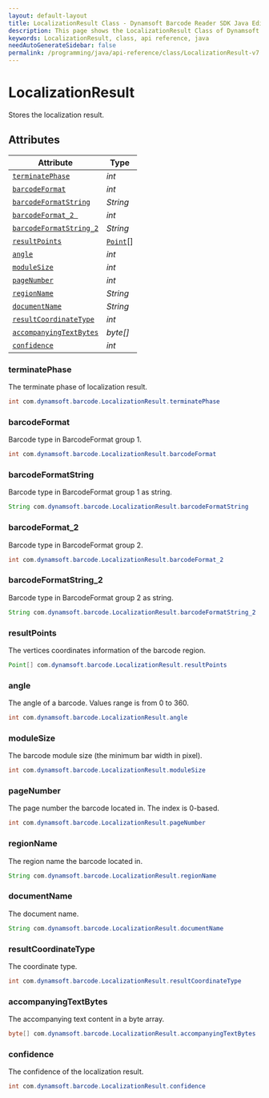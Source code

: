 ```yaml
---
layout: default-layout
title: LocalizationResult Class - Dynamsoft Barcode Reader SDK Java Edition API Reference
description: This page shows the LocalizationResult Class of Dynamsoft Barcode Reader SDK Java Edition API Reference.
keywords: LocalizationResult, class, api reference, java
needAutoGenerateSidebar: false
permalink: /programming/java/api-reference/class/LocalizationResult-v7.6.0.html
---
```



# LocalizationResult
Stores the localization result.
  

## Attributes
  
| Attribute | Type |
|---------- | ---- |
| [`terminatePhase`](#terminatephase) | *int* |
| [`barcodeFormat`](#barcodeformat) | *int* |
| [`barcodeFormatString`](#barcodeformatstring) | *String* |
| [`barcodeFormat_2 `](#barcodeformat_2 ) | *int* |
| [`barcodeFormatString_2`](#barcodeformatstring_2) | *String* |
| [`resultPoints`](#resultpoints) | [`Point`](Point.md)\[\] |
| [`angle`](#angle) | *int* |
| [`moduleSize`](#modulesize) | *int* |
| [`pageNumber`](#pagenumber) | *int* |
| [`regionName`](#regionname) | *String* |
| [`documentName`](#documentname)| *String* |
| [`resultCoordinateType`](#resultcoordinatetype) | *int* |
| [`accompanyingTextBytes`](#accompanyingtextbytes) | *byte\[\]* |
| [`confidence`](#confidence) | *int* |


### terminatePhase
The terminate phase of localization result.
```java
int com.dynamsoft.barcode.LocalizationResult.terminatePhase
```

### barcodeFormat
Barcode type in BarcodeFormat group 1.
```java
int com.dynamsoft.barcode.LocalizationResult.barcodeFormat
```

### barcodeFormatString
Barcode type in BarcodeFormat group 1 as string.
```java
String com.dynamsoft.barcode.LocalizationResult.barcodeFormatString
```

### barcodeFormat_2
Barcode type in BarcodeFormat group 2.
```java
int com.dynamsoft.barcode.LocalizationResult.barcodeFormat_2
```

### barcodeFormatString_2
Barcode type in BarcodeFormat group 2 as string.
```java
String com.dynamsoft.barcode.LocalizationResult.barcodeFormatString_2
```

### resultPoints
The vertices coordinates information of the barcode region.
```java
Point[] com.dynamsoft.barcode.LocalizationResult.resultPoints
```

### angle
The angle of a barcode. Values range is from 0 to 360.
```java
int com.dynamsoft.barcode.LocalizationResult.angle
```

### moduleSize
The barcode module size (the minimum bar width in pixel).
```java
int com.dynamsoft.barcode.LocalizationResult.moduleSize
```

### pageNumber
The page number the barcode located in. The index is 0-based.
```java
int com.dynamsoft.barcode.LocalizationResult.pageNumber
```

### regionName
The region name the barcode located in.
```java
String com.dynamsoft.barcode.LocalizationResult.regionName
```

### documentName
The document name.
```java
String com.dynamsoft.barcode.LocalizationResult.documentName
```

### resultCoordinateType
The coordinate type.
```java
int com.dynamsoft.barcode.LocalizationResult.resultCoordinateType
```

### accompanyingTextBytes
The accompanying text content in a byte array.
```java
byte[] com.dynamsoft.barcode.LocalizationResult.accompanyingTextBytes
```

### confidence
The confidence of the localization result.
```java
int com.dynamsoft.barcode.LocalizationResult.confidence
```

